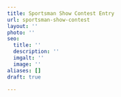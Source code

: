 ```yaml
---
title: Sportsman Show Contest Entry
url: sportsman-show-contest
layout: ''
photo: ''
seo:
  title: ''
  description: ''
  imgalt: ''
  image: ''
aliases: []
draft: true

---
```

